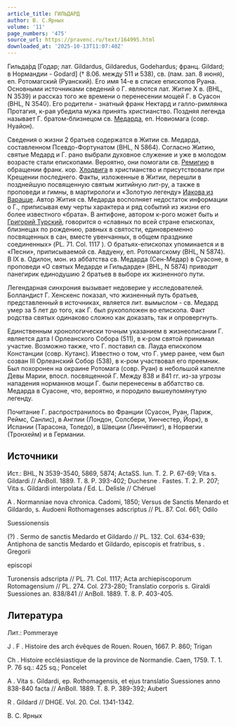 ```yaml
---
article_title: ГИЛЬДАРД
author: В. С.Ярных
volume: '11'
page_numbers: '475'
source_url: https://pravenc.ru/text/164995.html
downloaded_at: '2025-10-13T11:07:40Z'
---
```


Гильда́рд [Годар; лат. Gildardus, Gildaredus, Godehardus; франц. Gildard; в Нормандии - Godard] († 8.06. между 511 и 538), св. (пам. зап. 8 июня), еп. Ротомагский (Руанский). Его имя 14-е в списке епископов Руана. Основными источниками сведений о Г. являются лат. Житие X в. (BHL, N 3539) и рассказ того же времени о перенесении мощей Г. в Суасон (BHL, N 3540). Его родители - знатный франк Нектард и галло-римлянка Протагия, к-рая убедила мужа принять христианство. Поздняя легенда называет Г. братом-близнецом св. [Медарда](https://pravenc.ru/text/Медарда.html), еп. Новиомага (совр. Нуайон).

Сведения о жизни 2 братьев содержатся в Житии св. Медарда, составленном Псевдо-Фортунатом (BHL, N 5864). Согласно Житию, святые Медард и Г. рано выбрали духовное служение и уже в молодом возрасте стали епископами. Вероятно, они помогали св. [Ремигию](https://pravenc.ru/text/Ремигию.html) в обращении франк. кор. [Хлодвига](https://pravenc.ru/text/Хлодвиг.html) в христианство и присутствовали при Крещении последнего. Факты, изложенные в Житии, перешли в позднейшую посвященную святым житийную лит-ру, а также в проповеди и гимны, в мартирологи и «Золотую легенду» [Иакова из Варацце](<https://pravenc.ru/text/ИАКОВ ИЗ ВАРАЦЦЕ.html>). Автор Жития св. Медарда восполняет недостаток информации о Г., приписывая ему черты характера и ряд событий из жизни его более известного «брата». В антифоне, автором к-рого может быть и [Григорий Турский](<https://pravenc.ru/text/Григорий Турский.html>), говорится о «славных по всей стране епископах, близнецах по рождению, равных в святости, единовременно посвященных в сан, вместе увенчанных, в общем празднике соединенных» (PL. 71. Col. 1117
). О братьях-епископах упоминается и в «Песни», приписываемой св. Авдуену, еп. Ротомагскому (BHL, N 5874). В IX в. Одилон, мон. из аббатства св. Медарда (Сен-Медар) в Суасоне, в проповеди «О святых Медарде и Гильдарде» (BHL, N 5874) приводит панегирик единодушию 2 братьев в выборе их жизненного пути.

Легендарная синхрония вызывает недоверие у исследователей. Болландист Г. Хенскенс показал, что жизненный путь братьев, представленный в источниках, является лит. вымыслом - св. Медард умер за 5 лет до того, как Г. был рукоположен во епископа. Факт родства святых одинаково сложно как доказать, так и опровергнуть.

Единственным хронологически точным указанием в жизнеописании Г. является дата I Орлеанского Собора (511), в к-ром святой принимал участие. Возможно также, что Г. поставил св. Лауда епископом Констанции (совр. Кутанс). Известно о том, что Г. умер ранее, чем был созван III Орлеанский Собор (538), в к-ром участвовал его преемник. Был похоронен на окраине Ротомага (совр. Руан) в небольшой капелле Девы Марии, впосл. посвященной Г. Между 838 и 841 гг. из-за угрозы нападения норманнов мощи Г. были перенесены в аббатство св. Медарда в Суасоне, что, вероятно, и породило вышеупомянутую легенду.

Почитание Г. распространилось во Франции (Суасон, Руан, Париж, Реймс, Санлис), в Англии (Лондон, Солсбери, Уинчестер, Йорк), в Испании (Тарасона, Толедо), в Швеции (Линчёпинг), в Норвегии (Тронхейм) и в Германии.

## Источники

Ист.: BHL, N 3539-3540, 5869, 5874; ActaSS. Iun. T. 2. P. 67-69; Vita s. Gildardi 
// AnBoll. 1889. T. 8. P. 393-402; 
Duchesne
. Fastes. T. 2. P. 207; Vita s. Gildardi interpolata / Ed. L. Delisle 
// 
Chéruel
 
A
. Normanniae nova chronica. Cadomi, 1850; Versus de Sanctis Menardo et Gildardo, s. Audoeni Rothomagenses adscriptus 
// PL. 87. Col. 661; 
Odilo
 
Suessionensis
 
(?)
. Sermo de sanctis Medardo et Gildardo 
// PL. 132. Col. 634-639; Antiphona de sanctis Medardo et Gildardo, episcopis et fratribus, 
s
. 
Gregorii
 
episcopi
 
Turonensis
 adscripta 
// PL. 71. Col. 1117; Acta archiepiscoporum Rotomagensium 
// PL. 274. Col. 273-280; Translatio corporis s. Giraldi Suessiones an. 838/841 
// AnBoll. 1889. T. 8. P. 403-405.

## Литература

Лит.: 
Pommeraye
 
J
. 
F
. Histoire des arch
évêques de Rouen. Rouen, 1667. P. 860; 
Trigan
 
Ch
. Histoire ecclésiastique de la province de Normandie. Caen, 1759. T. 1. P. 76 sq.: 425 sq.; 
Poncelet
 
A
. Vita s. Gildardi, ep. Rothomagensis, et ejus translatio Suessiones anno 838-840 facta 
// AnBoll. 1889. T. 8. P. 389-392; 
Aubert
 
R
. Gildard 
// DHGE. Vol. 20. Col. 1341-1342.

В. С.  Ярных
